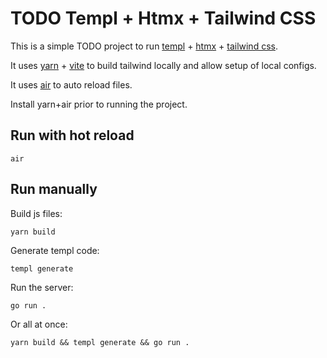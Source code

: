 # TODO Templ + Htmx + Tailwind CSS

This is a simple TODO project to run [templ](https://github.com/a-h/templ) + [htmx](https://htmx.org/) + [tailwind css](https://tailwindcss.com/).

It uses [yarn](https://yarnpkg.com/) + [vite](https://vitejs.dev/) to build tailwind locally and allow setup of local configs.

It uses [air](https://github.com/air-verse/air) to auto reload files.

Install yarn+air prior to running the project.

## Run with hot reload

`air`

## Run manually

Build js files:

`yarn build`

Generate templ code:

`templ generate`

Run the server:

`go run .`

Or all at once:

`yarn build && templ generate && go run .`
